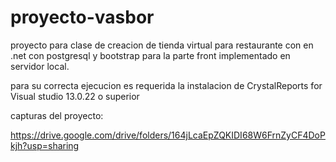 # proyecto-vasbor
proyecto para clase de creacion de tienda virtual para restaurante con en .net con postgresql y bootstrap para la parte front implementado en servidor local.

para su correcta ejecucion es requerida la instalacion de CrystalReports for Visual studio 13.0.22 o superior

capturas del proyecto:

https://drive.google.com/drive/folders/164jLcaEpZQKIDI68W6FrnZyCF4DoPkjh?usp=sharing
